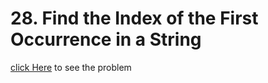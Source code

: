 # 28. Find the Index of the First Occurrence in a String
[click Here](https://leetcode.com/problems/find-the-index-of-the-first-occurrence-in-a-string/) to see the problem
